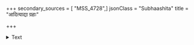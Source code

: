 +++
secondary_sources = [ "MSS_4728",]
jsonClass = "Subhaashita"
title = "आदित्याद्या ग्रहाः"

+++

<details><summary>Text</summary>

आदित्याद्या ग्रहाः सर्वे यथा तुष्यन्ति दानतः।  
सर्वस्वेऽपि न तुष्येत जामाता दशमो ग्रहः॥
</details>

